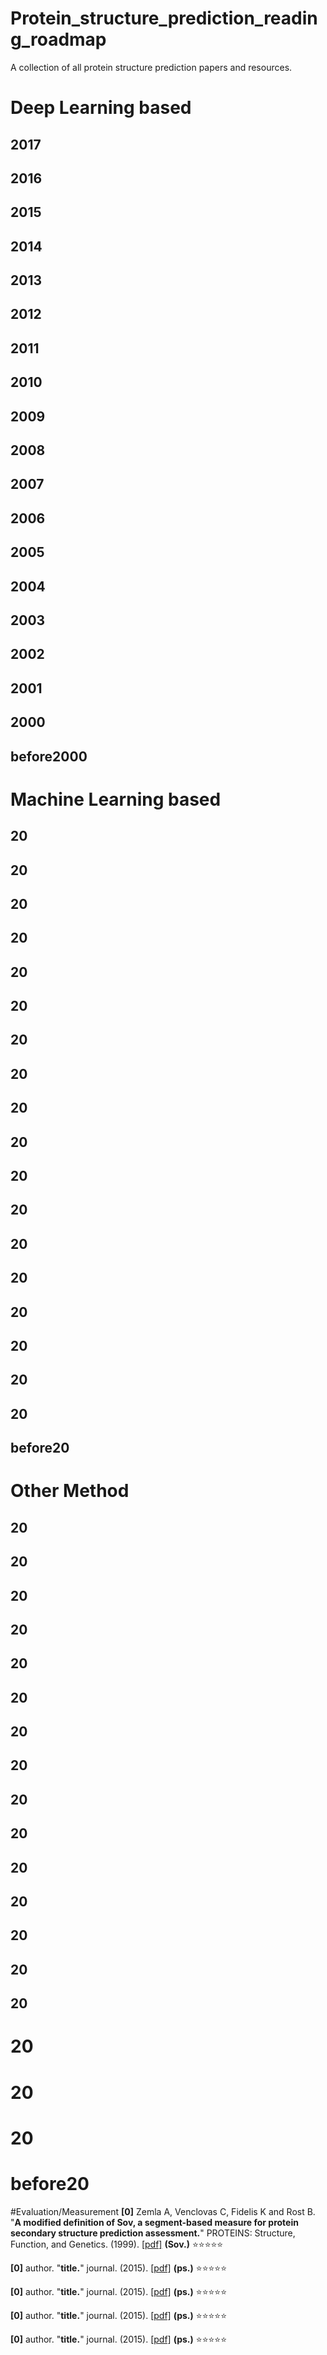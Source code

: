 # Protein_structure_prediction_reading_roadmap
A collection of all protein structure prediction papers and resources.


# Deep Learning based

## 2017

## 2016

## 2015

## 2014

## 2013

## 2012

## 2011

## 2010

## 2009

## 2008

## 2007

## 2006

## 2005

## 2004

## 2003

## 2002

## 2001

## 2000

## before2000 


# Machine Learning based

## 20

## 20

## 20

## 20

## 20

## 20

## 20

## 20

## 20

## 20

## 20

## 20

## 20

## 20

## 20

## 20

## 20

## 20

## before20


# Other Method

## 20

## 20

## 20

## 20

## 20

## 20

## 20

## 20

## 20

## 20

## 20

## 20

## 20

## 20

## 20

# 20

# 20

# 20

# before20

#Evaluation/Measurement
**[0]** Zemla A, Venclovas C, Fidelis K and Rost B. "**A modified definition of Sov, a segment-based measure for protein secondary structure prediction assessment.**" PROTEINS: Structure, Function, and Genetics. (1999). [[pdf]](http://s3.amazonaws.com/academia.edu.documents/43880830/A_modified_definition_of_Sov_a_segment-b20160319-11259-1ixzdad.pdf?AWSAccessKeyId=AKIAIWOWYYGZ2Y53UL3A&Expires=1488866081&Signature=JQXmxQc2F0x0q2f8QqIo%2BzKIa%2B0%3D&response-content-disposition=inline%3B%20filename%3DA_modified_definition_of_Sov_a_segment-b.pdf) **(Sov.)** :star::star::star::star::star:

**[0]** author. "**title.**" journal. (2015). [[pdf]](site) **(ps.)** :star::star::star::star::star:

**[0]** author. "**title.**" journal. (2015). [[pdf]](site) **(ps.)** :star::star::star::star::star:

**[0]** author. "**title.**" journal. (2015). [[pdf]](site) **(ps.)** :star::star::star::star::star:


**[0]** author. "**title.**" journal. (2015). [[pdf]](site) **(ps.)** :star::star::star::star::star:
